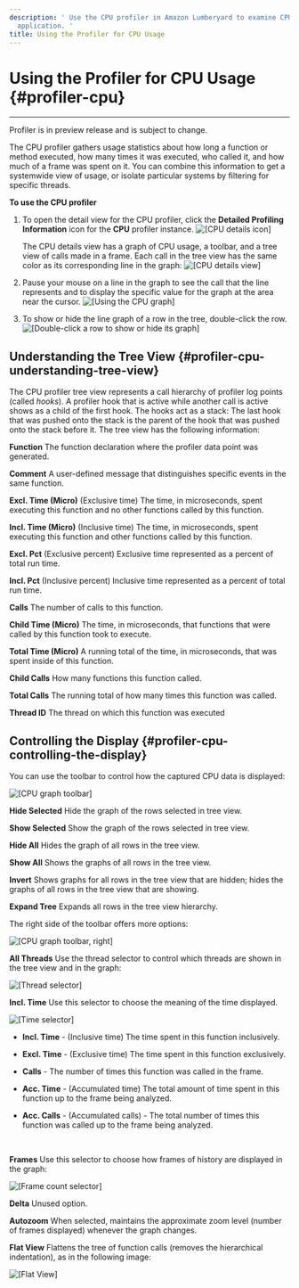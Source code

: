 ```yaml
---
description: ' Use the CPU profiler in Amazon Lumberyard to examine CPU usage in your game
  application. '
title: Using the Profiler for CPU Usage
---
```

# Using the Profiler for CPU Usage {#profiler-cpu}

****
Profiler is in preview release and is subject to change\.

The CPU profiler gathers usage statistics about how long a function or method executed, how many times it was executed, who called it, and how much of a frame was spent on it\. You can combine this information to get a systemwide view of usage, or isolate particular systems by filtering for specific threads\.

**To use the CPU profiler**

1. To open the detail view for the CPU profiler, click the **Detailed Profiling Information** icon for the **CPU** profiler instance\.
![\[CPU details icon\]](/images/user-guide/profiler-cpu-details-icon.png)

   The CPU details view has a graph of CPU usage, a toolbar, and a tree view of calls made in a frame\. Each call in the tree view has the same color as its corresponding line in the graph:
![\[CPU details view\]](/images/user-guide/profiler-cpu-details-view.png)

1. Pause your mouse on a line in the graph to see the call that the line represents and to display the specific value for the graph at the area near the cursor\.
![\[Using the CPU graph\]](/images/user-guide/profiler-cpu-graph-pause.png)

1. To show or hide the line graph of a row in the tree, double\-click the row\.
![\[Double-click a row to show or hide its graph\]](/images/user-guide/profiler-cpu-row-double-click.png)

## Understanding the Tree View {#profiler-cpu-understanding-tree-view}

The CPU profiler tree view represents a call hierarchy of profiler log points \(called *hooks*\)\. A profiler hook that is active while another call is active shows as a child of the first hook\. The hooks act as a stack: The last hook that was pushed onto the stack is the parent of the hook that was pushed onto the stack before it\. The tree view has the following information:

**Function**
The function declaration where the profiler data point was generated\.

**Comment**
A user\-defined message that distinguishes specific events in the same function\.

**Excl\. Time \(Micro\)**
\(Exclusive time\) The time, in microseconds, spent executing this function and no other functions called by this function\.

**Incl\. Time \(Micro\)**
\(Inclusive time\) The time, in microseconds, spent executing this function and other functions called by this function\.

**Excl\. Pct**
\(Exclusive percent\) Exclusive time represented as a percent of total run time\.

**Incl\. Pct**
\(Inclusive percent\) Inclusive time represented as a percent of total run time\.

**Calls**
The number of calls to this function\.

**Child Time \(Micro\)**
The time, in microseconds, that functions that were called by this function took to execute\.

**Total Time \(Micro\)**
A running total of the time, in microseconds, that was spent inside of this function\.

**Child Calls**
How many functions this function called\.

**Total Calls**
The running total of how many times this function was called\.

**Thread ID**
The thread on which this function was executed

## Controlling the Display {#profiler-cpu-controlling-the-display}

You can use the toolbar to control how the captured CPU data is displayed:

![\[CPU graph toolbar\]](/images/user-guide/profiler-cpu-graph-toolbar-left.png)

**Hide Selected**
Hide the graph of the rows selected in tree view\.

**Show Selected**
Show the graph of the rows selected in tree view\.

**Hide All**
Hides the graph of all rows in the tree view\.

**Show All**
Shows the graphs of all rows in the tree view\.

**Invert**
Shows graphs for all rows in the tree view that are hidden; hides the graphs of all rows in the tree view that are showing\.

**Expand Tree**
Expands all rows in the tree view hierarchy\.

The right side of the toolbar offers more options:

![\[CPU graph toolbar, right\]](/images/user-guide/profiler-cpu-graph-toolbar-right.png)

**All Threads**
Use the thread selector to control which threads are shown in the tree view and in the graph:

![\[Thread selector\]](/images/user-guide/profiler-cpu-thread-selector.png)

**Incl\. Time**
Use this selector to choose the meaning of the time displayed\.

![\[Time selector\]](/images/user-guide/profiler-cpu-thread-incl-time.png)
+ **Incl\. Time** - \(Inclusive time\) The time spent in this function inclusively\.
+ **Excl\. Time** - \(Exclusive time\) The time spent in this function exclusively\.
+ **Calls** - The number of times this function was called in the frame\.
+ **Acc\. Time** - \(Accumulated time\) The total amount of time spent in this function up to the frame being analyzed\.
+ **Acc\. Calls** - \(Accumulated calls\) - The total number of times this function was called up to the frame being analyzed\.

   

***<number>* Frames**
Use this selector to choose how frames of history are displayed in the graph:

![\[Frame count selector\]](/images/user-guide/profiler-cpu-number-of-frames-to-display.png)

**Delta**
Unused option\.

**Autozoom**
When selected, maintains the approximate zoom level \(number of frames displayed\) whenever the graph changes\.

**Flat View**
Flattens the tree of function calls \(removes the hierarchical indentation\), as in the following image:

![\[Flat View\]](/images/user-guide/profiler-cpu-flat-view.png)